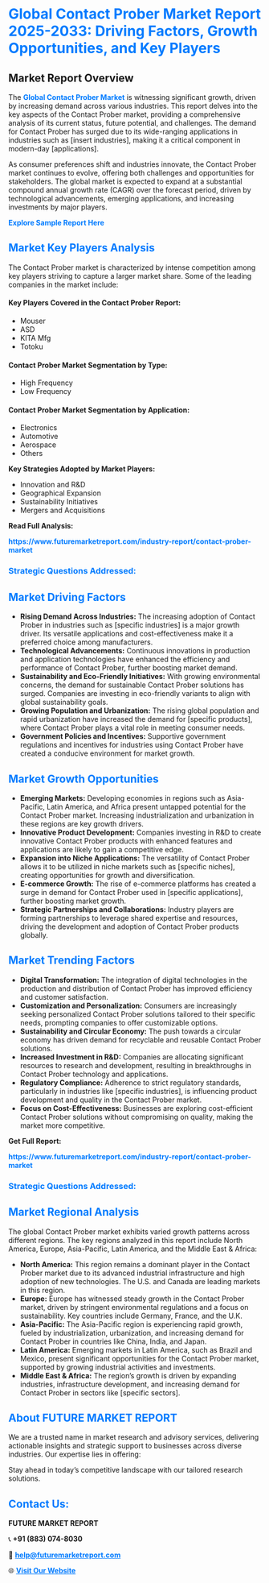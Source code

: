 <h1 style="color: #007BFF;">Global Contact Prober Market Report 2025-2033: Driving Factors, Growth Opportunities, and Key Players</h1>

<section id="overview">
<h2>Market Report Overview</h2>
<p>The <a href="https://www.futuremarketreport.com/industry-report/contact-prober-market" style="color: #007BFF; text-decoration: none;"><strong>Global Contact Prober Market</strong></a> is witnessing significant growth, driven by increasing demand across various industries. This report delves into the key aspects of the Contact Prober market, providing a comprehensive analysis of its current status, future potential, and challenges. The demand for Contact Prober has surged due to its wide-ranging applications in industries such as [insert industries], making it a critical component in modern-day [applications].</p>
<p>As consumer preferences shift and industries innovate, the Contact Prober market continues to evolve, offering both challenges and opportunities for stakeholders. The global market is expected to expand at a substantial compound annual growth rate (CAGR) over the forecast period, driven by technological advancements, emerging applications, and increasing investments by major players.</p>
</section>

<section id="overview">
<p><a href="https://www.futuremarketreport.com/request-sample/reportId=76216" style="color: #007BFF; text-decoration: none;"><strong>Explore Sample Report Here</strong></a></p>
</section>

<section id="key-players">
<h2 style="color: #007BFF;">Market Key Players Analysis</h2>
<p>The Contact Prober market is characterized by intense competition among key players striving to capture a larger market share. Some of the leading companies in the market include:</p>
<h4>Key Players Covered in the Contact Prober Report:</h4>
<ul><li>Mouser</li><li>ASD</li><li>KITA Mfg</li><li>Totoku</li></ul>
<h4>Contact Prober Market Segmentation by Type:</h4>
<ul><li>High Frequency</li><li>Low Frequency</li></ul>

<h4>Contact Prober Market Segmentation by Application:</h4>
<ul><li>Electronics</li><li>Automotive</li><li>Aerospace</li><li>Others</li></ul>
<p><strong>Key Strategies Adopted by Market Players:</strong></p>
<ul>
<li>Innovation and R&D</li>
<li>Geographical Expansion</li>
<li>Sustainability Initiatives</li>
<li>Mergers and Acquisitions</li>
</ul>
</section>

<section>
<p><strong>Read Full Analysis: </strong></p><a href="https://www.futuremarketreport.com/industry-report/contact-prober-market" style="color: #007BFF; text-decoration: none;"><strong>https://www.futuremarketreport.com/industry-report/contact-prober-market</strong></a>
<h3 style="color: #007BFF;">Strategic Questions Addressed:</h3>
</section>

<section id="driving-factors">
<h2 style="color: #007BFF;">Market Driving Factors</h2>
<ul>
<li><strong>Rising Demand Across Industries:</strong> The increasing adoption of Contact Prober in industries such as [specific industries] is a major growth driver. Its versatile applications and cost-effectiveness make it a preferred choice among manufacturers.</li>
<li><strong>Technological Advancements:</strong> Continuous innovations in production and application technologies have enhanced the efficiency and performance of Contact Prober, further boosting market demand.</li>
<li><strong>Sustainability and Eco-Friendly Initiatives:</strong> With growing environmental concerns, the demand for sustainable Contact Prober solutions has surged. Companies are investing in eco-friendly variants to align with global sustainability goals.</li>
<li><strong>Growing Population and Urbanization:</strong> The rising global population and rapid urbanization have increased the demand for [specific products], where Contact Prober plays a vital role in meeting consumer needs.</li>
<li><strong>Government Policies and Incentives:</strong> Supportive government regulations and incentives for industries using Contact Prober have created a conducive environment for market growth.</li>
</ul>
</section>

<section id="growth-opportunities">
<h2 style="color: #007BFF;">Market Growth Opportunities</h2>
<ul>
<li><strong>Emerging Markets:</strong> Developing economies in regions such as Asia-Pacific, Latin America, and Africa present untapped potential for the Contact Prober market. Increasing industrialization and urbanization in these regions are key growth drivers.</li>
<li><strong>Innovative Product Development:</strong> Companies investing in R&D to create innovative Contact Prober products with enhanced features and applications are likely to gain a competitive edge.</li>
<li><strong>Expansion into Niche Applications:</strong> The versatility of Contact Prober allows it to be utilized in niche markets such as [specific niches], creating opportunities for growth and diversification.</li>
<li><strong>E-commerce Growth:</strong> The rise of e-commerce platforms has created a surge in demand for Contact Prober used in [specific applications], further boosting market growth.</li>
<li><strong>Strategic Partnerships and Collaborations:</strong> Industry players are forming partnerships to leverage shared expertise and resources, driving the development and adoption of Contact Prober products globally.</li>
</ul>
</section>

<section id="trending-factors">
<h2 style="color: #007BFF;">Market Trending Factors</h2>
<ul>
<li><strong>Digital Transformation:</strong> The integration of digital technologies in the production and distribution of Contact Prober has improved efficiency and customer satisfaction.</li>
<li><strong>Customization and Personalization:</strong> Consumers are increasingly seeking personalized Contact Prober solutions tailored to their specific needs, prompting companies to offer customizable options.</li>
<li><strong>Sustainability and Circular Economy:</strong> The push towards a circular economy has driven demand for recyclable and reusable Contact Prober solutions.</li>
<li><strong>Increased Investment in R&D:</strong> Companies are allocating significant resources to research and development, resulting in breakthroughs in Contact Prober technology and applications.</li>
<li><strong>Regulatory Compliance:</strong> Adherence to strict regulatory standards, particularly in industries like [specific industries], is influencing product development and quality in the Contact Prober market.</li>
<li><strong>Focus on Cost-Effectiveness:</strong> Businesses are exploring cost-efficient Contact Prober solutions without compromising on quality, making the market more competitive.</li>
</ul>
</section>

<section>
<p><strong>Get Full Report: </strong></p><a href="https://www.futuremarketreport.com/industry-report/contact-prober-market" style="color: #007BFF; text-decoration: none;"><strong>https://www.futuremarketreport.com/industry-report/contact-prober-market</strong></a>
<h3 style="color: #007BFF;">Strategic Questions Addressed:</h3>
</section>


<section id="regional-analysis">
<h2 style="color: #007BFF;">Market Regional Analysis</h2>
<p>The global Contact Prober market exhibits varied growth patterns across different regions. The key regions analyzed in this report include North America, Europe, Asia-Pacific, Latin America, and the Middle East & Africa:</p>
<ul>
<li><strong>North America:</strong> This region remains a dominant player in the Contact Prober market due to its advanced industrial infrastructure and high adoption of new technologies. The U.S. and Canada are leading markets in this region.</li>
<li><strong>Europe:</strong> Europe has witnessed steady growth in the Contact Prober market, driven by stringent environmental regulations and a focus on sustainability. Key countries include Germany, France, and the U.K.</li>
<li><strong>Asia-Pacific:</strong> The Asia-Pacific region is experiencing rapid growth, fueled by industrialization, urbanization, and increasing demand for Contact Prober in countries like China, India, and Japan.</li>
<li><strong>Latin America:</strong> Emerging markets in Latin America, such as Brazil and Mexico, present significant opportunities for the Contact Prober market, supported by growing industrial activities and investments.</li>
<li><strong>Middle East & Africa:</strong> The region’s growth is driven by expanding industries, infrastructure development, and increasing demand for Contact Prober in sectors like [specific sectors].</li>
</ul>
</section>

<footer>
<h2 style="color: #007BFF;">About FUTURE MARKET REPORT</h2>
<p>We are a trusted name in market research and advisory services, delivering actionable insights and strategic support to businesses across diverse industries. Our expertise lies in offering:</p>

<p>Stay ahead in today’s competitive landscape with our tailored research solutions.</p>

<h2 style="color: #007BFF;">Contact Us:</h2>
<p><strong>FUTURE MARKET REPORT</strong></p>
<p>📞 <strong>+91 (883) 074-8030</strong></p>
<p>📧 <strong><a href="mailto:help@futuremarketreport.com" style="color: #007BFF;">help@futuremarketreport.com</a></strong></p>
<p>🌐 <strong><a href="https://www.futuremarketreport.com/" style="color: #007BFF;">Visit Our Website</a></strong></p>
</footer>
